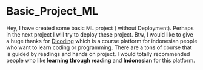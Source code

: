 # Basic_Project_ML

Hey, I have created some basic ML project ( without Deployment). Perhaps in the next project I will try to deploy these project. Btw, I would like to give a huge thanks for [Dicoding](https://www.dicoding.com/) which is a course platform for indonesian people who want to learn coding or programming. There are a tons of course that is guided by readings and hands on project. I would totally recommended people who like **learning through reading** and **Indonesian** for this platform. 
